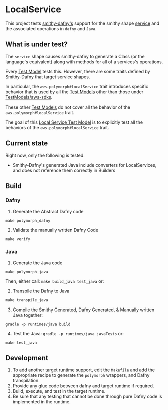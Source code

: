 # LocalService

This project tests [smithy-dafny's](../../codegen) support 
for the smithy shape 
[service](https://smithy.io/1.0/spec/core/model.html#service) 
and the associated operations in `dafny` and `Java`.

## What is under test?

The `service` shape causes smithy-dafny to generate a Class
(or the language's equivalent)
along with methods for all of a services's operations.

Every [Test Model](../../TestModels) tests this.
However, there are some traits defined by Smithy-Dafny
that target service shapes.

In particular,
the `aws.polymorph#localService` trait introduces specific behavior
that is used by all the [Test Models](../../TestModels) 
other than those under [TestModels/aws-sdks](../../TestModels/aws-sdks).

These other [Test Models](../../TestModels) do not cover all the
behavior of the `aws.polymorph#localService` trait.

The goal of this [Local Service Test Model](../../TestModels/LocalService) is to
explicitly test all the behaviors of the `aws.polymorph#localService` trait.

## Current state

Right now, only the following is tested:
- Smithy-Dafny's generated Java 
  include converters for LocalServices,
  and does not reference them correctly
  in Builders
  
## Build
### Dafny
1. Generate the Abstract Dafny code
```
make polymorph_dafny
```

2. Validate the manually written Dafny Code
```
make verify
```

### Java
1. Generate the Java code
```
make polymorph_java
```

Then, either call: `make build_java test_java` or:

2. Transpile the Dafny to Java
```
make transpile_java
```

3. Compile the Smithy Generated, Dafny Generated, & Manually written Java together:
```
gradle -p runtimes/java build
```

4. Test the Java: `gradle -p runtimes/java javaTests` or:
```
make test_java
```

## Development
1. To add another target runtime support,
   edit the `Makefile` and add the appropriate recipe to 
   generate the `polymorph` wrappers, and Dafny transpilation.
2. Provide any glue code between dafny and target runtime if required.
3. Build, execute, and test in the target runtime.
4. Be sure that any testing that cannot be done through pure Dafny code
   is implemented in the runtime.
